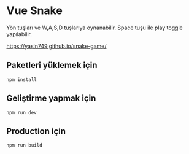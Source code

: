 # Vue Snake

Yön tuşları ve W,A,S,D tuşlarıya oynanabilir. Space tuşu ile play toggle yapılabilir.

https://yasin749.github.io/snake-game/

## Paketleri yüklemek için
```
npm install
```

## Geliştirme yapmak için
```
npm run dev
```

## Production için
```
npm run build
```
